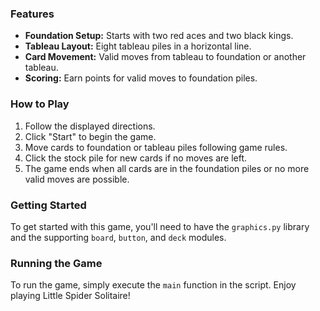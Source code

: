 ### Features
- **Foundation Setup:** Starts with two red aces and two black kings.
- **Tableau Layout:** Eight tableau piles in a horizontal line.
- **Card Movement:** Valid moves from tableau to foundation or another tableau.
- **Scoring:** Earn points for valid moves to foundation piles.

### How to Play
1. Follow the displayed directions.
2. Click "Start" to begin the game.
3. Move cards to foundation or tableau piles following game rules.
4. Click the stock pile for new cards if no moves are left.
5. The game ends when all cards are in the foundation piles or no more valid moves are possible.

### Getting Started
To get started with this game, you'll need to have the `graphics.py` library and the supporting `board`, `button`, and `deck` modules.

### Running the Game
To run the game, simply execute the `main` function in the script. Enjoy playing Little Spider Solitaire!
